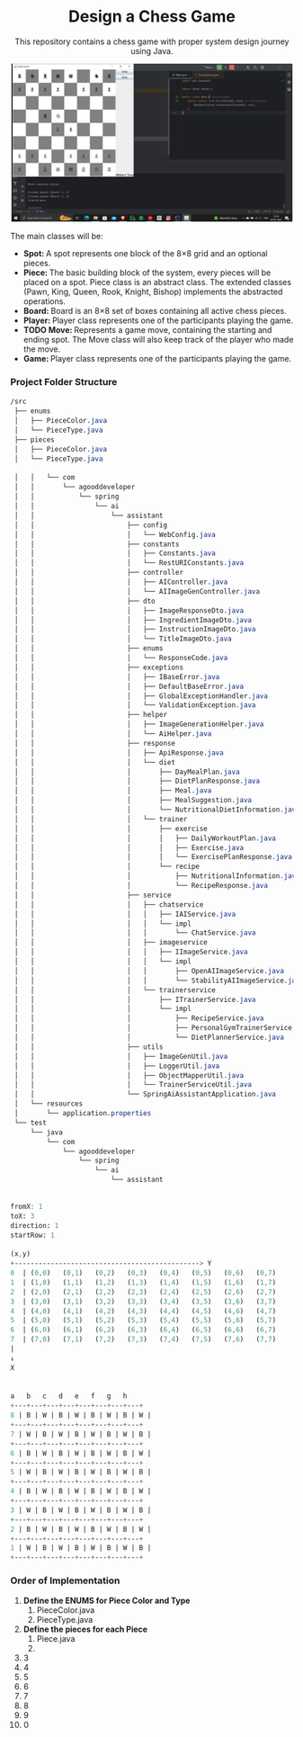 # <h1 style="text-align:center;">Design a Chess Game</h1>
<p style="text-align:center;">This repository contains a chess game with proper system design journey using Java.</p>
<p style="text-align:center;">
  <img src="https://raw.githubusercontent.com/thisismemukul/chess/refs/heads/main/demo.png" alt="Chess Game with Java" title="Games with java show png" width="500"/>
</p>

<p> The main classes will be: </p>
<ul>
<li><b>Spot: </b> A spot represents one block of the 8×8 grid and an optional pieces.</li>
<li><b>Piece: </b> The basic building block of the system, every pieces will be placed on a spot. Piece class is an abstract class. The extended classes (Pawn, King, Queen, Rook, Knight, Bishop) implements the abstracted operations.</li>
<li><b>Board: </b> Board is an 8×8 set of boxes containing all active chess pieces.</li>
<li><b>Player: </b> Player class represents one of the participants playing the game.</li>
<li><b>TODO Move: </b> Represents a game move, containing the starting and ending spot. The Move class will also keep track of the player who made the move.</li>
<li><b>Game: </b> Player class represents one of the participants playing the game.</li>
</ul>



### Project Folder Structure
```css
/src
 ├── enums
 │   ├── PieceColor.java
 │   └── PieceType.java
 ├── pieces
 │   ├── PieceColor.java
 │   └── PieceType.java

 │   │   └── com
 │   │       └── agooddeveloper
 │   │           └── spring
 │   │               └── ai
 │   │                   └── assistant
 │   │                       ├── config
 │   │                       │   └── WebConfig.java
 │   │                       ├── constants
 │   │                       │   ├── Constants.java
 │   │                       │   └── RestURIConstants.java
 │   │                       ├── controller
 │   │                       │   ├── AIController.java
 │   │                       │   └── AIImageGenController.java
 │   │                       ├── dto
 │   │                       │   ├── ImageResponseDto.java
 │   │                       │   ├── IngredientImageDto.java
 │   │                       │   ├── InstructionImageDto.java
 │   │                       │   └── TitleImageDto.java
 │   │                       ├── enums
 │   │                       │   └── ResponseCode.java
 │   │                       ├── exceptions
 │   │                       │   ├── IBaseError.java
 │   │                       │   ├── DefaultBaseError.java
 │   │                       │   ├── GlobalExceptionHandler.java
 │   │                       │   └── ValidationException.java
 │   │                       ├── helper
 │   │                       │   ├── ImageGenerationHelper.java
 │   │                       │   └── AiHelper.java
 │   │                       ├── response
 │   │                       │   ├── ApiResponse.java
 │   │                       │   └── diet
 │   │                       │       ├── DayMealPlan.java
 │   │                       │       ├── DietPlanResponse.java
 │   │                       │       ├── Meal.java
 │   │                       │       ├── MealSuggestion.java
 │   │                       │       └── NutritionalDietInformation.java
 │   │                       │   └── trainer
 │   │                       │       ├── exercise
 │   │                       │       │   ├── DailyWorkoutPlan.java
 │   │                       │       │   ├── Exercise.java
 │   │                       │       │   └── ExercisePlanResponse.java
 │   │                       │       └── recipe
 │   │                       │           ├── NutritionalInformation.java
 │   │                       │           └── RecipeResponse.java
 │   │                       ├── service
 │   │                       │   ├── chatservice
 │   │                       │   │   ├── IAIService.java
 │   │                       │   │   └── impl
 │   │                       │   │       └── ChatService.java
 │   │                       │   ├── imageservice
 │   │                       │   │   ├── IImageService.java
 │   │                       │   │   └── impl
 │   │                       │   │       ├── OpenAIImageService.java
 │   │                       │   │       └── StabilityAIImageService.java
 │   │                       │   └── trainerservice
 │   │                       │       ├── ITrainerService.java
 │   │                       │       └── impl
 │   │                       │           ├── RecipeService.java
 │   │                       │           ├── PersonalGymTrainerService.java
 │   │                       │           └── DietPlannerService.java
 │   │                       ├── utils
 │   │                       │   ├── ImageGenUtil.java
 │   │                       │   ├── LoggerUtil.java
 │   │                       │   ├── ObjectMapperUtil.java
 │   │                       │   └── TrainerServiceUtil.java
 │   │                       └── SpringAiAssistantApplication.java
 │   └── resources
 │       └── application.properties
 └── test
     └── java
         └── com
             └── agooddeveloper
                 └── spring
                     └── ai
                         └── assistant
```

```scss

fromX: 1
toX: 3
direction: 1
startRow: 1

(x,y)
+----------------------------------------------> Y
0  | (0,0)   (0,1)   (0,2)   (0,3)   (0,4)   (0,5)   (0,6)   (0,7)
1  | (1,0)   (1,1)   (1,2)   (1,3)   (1,4)   (1,5)   (1,6)   (1,7)
2  | (2,0)   (2,1)   (2,2)   (2,3)   (2,4)   (2,5)   (2,6)   (2,7)
3  | (3,0)   (3,1)   (3,2)   (3,3)   (3,4)   (3,5)   (3,6)   (3,7)
4  | (4,0)   (4,1)   (4,2)   (4,3)   (4,4)   (4,5)   (4,6)   (4,7)
5  | (5,0)   (5,1)   (5,2)   (5,3)   (5,4)   (5,5)   (5,6)   (5,7)
6  | (6,0)   (6,1)   (6,2)   (6,3)   (6,4)   (6,5)   (6,6)   (6,7)
7  | (7,0)   (7,1)   (7,2)   (7,3)   (7,4)   (7,5)   (7,6)   (7,7)
|
↓
X


a   b   c   d   e   f   g   h
+---+---+---+---+---+---+---+---+
8 | B | W | B | W | B | W | B | W |
+---+---+---+---+---+---+---+---+
7 | W | B | W | B | W | B | W | B |
+---+---+---+---+---+---+---+---+
6 | B | W | B | W | B | W | B | W |
+---+---+---+---+---+---+---+---+
5 | W | B | W | B | W | B | W | B |
+---+---+---+---+---+---+---+---+
4 | B | W | B | W | B | W | B | W |
+---+---+---+---+---+---+---+---+
3 | W | B | W | B | W | B | W | B |
+---+---+---+---+---+---+---+---+
2 | B | W | B | W | B | W | B | W |
+---+---+---+---+---+---+---+---+
1 | W | B | W | B | W | B | W | B |
+---+---+---+---+---+---+---+---+

```
### Order of Implementation
1. **Define the ENUMS for Piece Color and Type** 
   1. PieceColor.java
   2. PieceType.java
2. **Define the pieces for each Piece**
   1. Piece.java
   2. 
3. 3
4. 4
5. 5
6. 6
7. 7
8. 8
9. 9
10. 0


